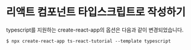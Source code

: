 # 리액트 컴포넌트 타입스크립트로 작성하기

typescript를 지원하는 create-react-app의 옵션은 다음과 같이 변경되었습니다.

```
$ npx create-react-app ts-react-tutorial --template typescript
```
